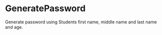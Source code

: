 # GeneratePassword

Generate password using Students first name, middle name and last name and age.
